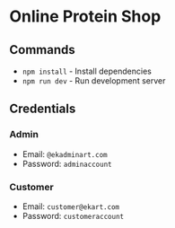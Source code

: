 # Online Protein Shop

## Commands

- `npm install` - Install dependencies
- `npm run dev` - Run development server

## Credentials

### Admin

- Email: `@ekadminart.com`
- Password: `adminaccount`

### Customer

- Email: `customer@ekart.com`
- Password: `customeraccount`
